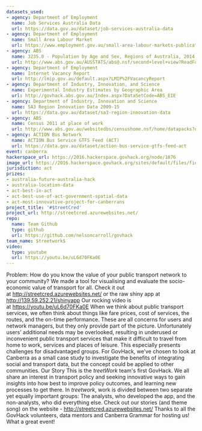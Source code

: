 ```yaml
---
datasets_used:
- agency: Department of Employment
  name: Job Services Australia Data
  url: https://data.gov.au/dataset/job-services-australia-data
- agency: Department of Employment
  name: Small Area Labour Market
  url: https://www.employment.gov.au/small-area-labour-markets-publication
- agency: ABS
  name: 3235.0 - Population by Age and Sex, Regions of Australia, 2014
  url: http://www.abs.gov.au/AUSSTATS/abs@.nsf/second+level+view?ReadForm&prodno=3235.0&viewtitle=Population%20by%20Age%20and%20Sex%2C%20Regions%20of%20Australia~2014~Latest~18/08/2015&&tabname=Past%20Future%20Issues&issue=2014&num=&view=
- agency: Department of Employment
  name: Internet Vacancy Report
  url: http://lmip.gov.au/default.aspx?LMIP%2FVacancyReport
- agency: Department of Industry, Innovation, and Science
  name: Experimental Industry Estimates by Geographic Area
  url: http://govhack.abs.gov.au/Index.aspx?DataSetCode=ABS_EIE
- agency: Department of Industry, Innovation and Science
  name: SA3 Region Innovation Data 2009-15
  url: https://data.gov.au/dataset/sa3-region-innovation-data
- agency: ABS
  name: Census 2011 at place of work
  url: http://www.abs.gov.au/websitedbs/censushome.nsf/home/datapacks?opendocument&navpos=250
- agency: ACTION Bus Network
  name: ACTION Bus Service GTFS Feed (ACT)
  url: https://data.gov.au/dataset/action-bus-service-gtfs-feed-act
event: canberra
hackerspace_url: https://2016.hackerspace.govhack.org/node/1876
image_url: https://2016.hackerspace.govhack.org/sites/default/files/field/image/GovHack%20logo.png
jurisdiction: act
prizes:
- australia-future-australia-hack
- australia-location-data
- act-best-in-act
- act-best-use-of-act-government-spatial-data
- act-most-innovative-project-for-canberrans
project_title: '#$treetCred'
project_url: http://streetcred.azurewebsites.net/
repo:
  name: Team Github
  type: github
  url: https://github.com/nelsoncarroll/govhack
team_name: $treetwork$
video:
  type: youtube
  url: https://youtu.be/uL6d70FKa0E
---
```


Problem: How do you know the value of your public transport network to your community?
We made a tool for visualising and evaluate the socio-economic value of transport for all.
Check it out at http://streetcred.azurewebsites.net/ or the raw shiny app at http://139.59.252.21/shinyapp
Our rocking video is at https://youtu.be/uL6d70FKa0E
When we think about public transport services, we often think about things like fare prices, cost of services, the routes, and the on-time performance. These are all concerns for users and network managers, but they only provide part of the picture.
Unfortunately users’ additional needs may be overlooked, resulting in underused or inconvenient public transport services that make it difficult to travel from home to work, services and places of leisure. This especially presents challenges for disadvantaged groups.
For GovHack, we’ve chosen to look at Canberra as a small case study to investigate the benefits of integrating social and transport data, but the concept could be applied to other communities.
Our Story
This is the $treetWork$ team's first GovHack. We all share an interest in transport policy and seeking innovative ways to gain insights into how best to improve policy outcomes, and learning new processes to get there.
In $treetwork$, work is divided between two separate yet equally important groups: The analysts, who developed the app, and the non-analysts, who did everything else.
Check out our stories (and theme song) on the website - http://streetcred.azurewebsites.net/
Thanks to all the GovHack volunteers, data mentors and Canberra Grammar for hosting us! What a great event!